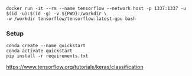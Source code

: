 ```
docker run -it --rm --name tensorflow --network host -p 1337:1337 -u $(id -u):$(id -g) -v ${PWD}:/workdir \
-w /workdir tensorflow/tensorflow:latest-gpu bash
```

### Setup

```
conda create --name quickstart
conda activate quickstart
pip install -r requirements.txt
```

https://www.tensorflow.org/tutorials/keras/classification